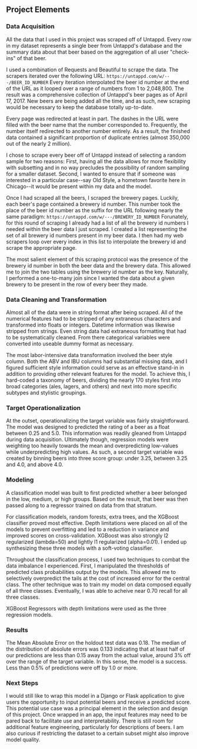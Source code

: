 ## Project Elements
### Data Acquisition
All the data that I used in this project was scraped off of Untappd. Every row in my dataset represents a single beer from Untappd's database and the summary data about that beer based on the aggregation of all user "check-ins" of that beer.

I used a combination of Requests and Beautiful to scrape the data. The scrapers iterated over the following URL:
```https://untappd.com/w/---/BEER_ID_NUMBER```
Every iteration interpolated the beer id number at the end of the URL as it looped over a range of numbers from 1 to 2,048,800. The result was a comprehensive collection of Untappd's beer pages as of April 17, 2017. New beers are being added all the time, and as such, new scraping would be necessary to keep the database totally up-to-date. 

Every page was redirected at least in part. The dashes in the URL were filled with the beer name that the number corresponded to. Frequently, the number itself redirected to another number entirely. As a result, the finished data contained a significant proportion of duplicate entries (almost 350,000 out of the nearly 2 million).

I chose to scrape every beer off of Untappd instead of selecting a random sample for two reasons: First, having all the data allows for more flexibility with subsetting and in no way precludes the possibility of random sampling for a smaller dataset. Second, I wanted to ensure that if someone was interested in a particular case--say Old Style, a hometown favorite here in Chicago--it would be present within my data and the model.

Once I had scraped all the beers, I scraped the brewery pages. Luckily, each beer's page contained a brewery id number. This number took the place of the beer id number as the suffix for the URL following nearly the same paradigm:
```https://untappd.com/w/---/BREWERY_ID_NUMBER```
Forunately, for this round of scraping I already had a list of all the brewery id numbers I needed within the beer data I just scraped. I created a list representing the set of all brewery id numbers present in my beer data. I then had my web scrapers loop over every index in this list to interpolate the brewery id and scrape the appropriate page.

The most salient element of this scraping protocol was the presence of the brewery id number in both the beer data and the brewery data. This allowed me to join the two tables using the brewery id number as the key. Naturally, I performed a one-to-many join since I wanted the data about a given brewery to be present in the row of every beer they made. 

### Data Cleaning and Transformation
Almost all of the data were in string format after being scraped. All of the numerical features had to be stripped of any extraneous characters and transformed into floats or integers. Datetime information was likewise stripped from strings. Even string data had extraneous formatting that had to be systematically cleaned. From there categorical variables were converted into useable dummy format as necessary. 

The most labor-intensive data transformation involved the beer style column. Both the ABV and IBU columns had substantial missing data, and I figured sufficient style information could serve as an effective stand-in in addition to providing other relevant features for the model. To achieve this, I hard-coded a taxonomy of beers, dividing the nearly 170 styles first into broad categories (ales, lagers, and others) and next into more specific subtypes and stylistic groupings.

### Target Operationalization
At the outset, operationalizing the target variable was fairly straightforward. The model was designed to predicted the rating of a beer as a float between 0.25 and 5.0. This information was readily gleaned from Untappd during data acquisition. Ultimately though, regression models were weighting too heavily towards the mean and overpredicting low-values while underpredicting high values. As such, a second target variable was created by binning beers into three score group: under 3.25, between 3.25 and 4.0, and above 4.0. 

### Modeling
A classification model was built to first predicted whether a beer belonged in the low, medium, or high groups. Based on the result, that beer was then passed along to a regressor trained on data from that stratum. 

For classification models, random forests, extra trees, and the XGBoost classifier proved most effective. Depth limitations were placed on all of the models to prevent overfitting and led to a reduction in variance and improved scores on cross-validation. XGBoost was also strongly l2 regularized (lambda=50) and lightly l1 regularized (alpha=0.01). I ended up synthesizing these three models with a soft-voting classifier. 

Throughout the classification process, I used two techniques to combat the data imbalance I experienced. First, I manipulated the thresholds of predicted class probabilities output by the models. This allowed me to selectively overpredict the tails at the cost of increased error for the central class. The other technique was to train my model on data composed equally of all three classes. Eventually, I was able to acheive near 0.70 recall for all three classes.

XGBoost Regressors with depth limitations were used as the three regression models. 

### Results
The Mean Absolute Error on the holdout test data was 0.18. The median of the distribution of absolute errors was 0.133 indicating that at least half of our predictions are less than 0.15 away from the actual value, around 3% off over the range of the target variable. In this sense, the model is a success. Less than 0.5% of predictions were off by 1.0 or more.

### Next Steps
I would still like to wrap this model in a Django or Flask application to give users the opportunity to input potential beers and receive a predicted score. This potential use case was a principal element in the selection and design of this project. Once wrapped in an app, the input features may need to be pared back to facilitate use and interpretability. There is still room for additional feature engineering, particularly for descriptions of beers. I am also curious if restricting the dataset to a certain subset might also improve model quality.
